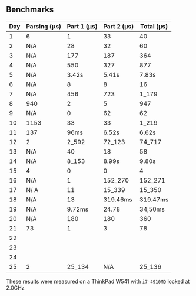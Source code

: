 ## Benchmarks

| Day   | Parsing (μs) | Part 1 (μs) | Part 2 (μs) | Total (μs) |
|-------|--------------|-------------|-------------|------------|
| 1     | 6            | 1           | 33          | 40         |
| 2     | N/A          | 28          | 32          | 60         |
| 3     | N/A          | 177         | 187         | 364        |
| 4     | N/A          | 550         | 327         | 877        |
| 5     | N/A          | 3.42s       | 5.41s       | 7.83s      |
| 6     | N/A          | 8           | 8           | 16         |
| 7     | N/A          | 456         | 723         | 1_179      |
| 8     | 940          | 2           | 5           | 947        |
| 9     | N/A          | 0           | 62          | 62         |
| 10    | 1153         | 33          | 33          | 1_219      |
| 11    | 137          | 96ms        | 6.52s       | 6.62s      |
| 12    | 2            | 2_592       | 72_123      | 74_717     |
| 13    | N/A          | 40          | 18          | 58         |
| 14    | N/A          | 8_153       | 8.99s       | 9.80s      |
| 15    | 4            | 0           | 0           | 4          |
| 16    | N/A          | 1           | 152_270     | 152_271    |
| 17    | N/ A         | 11          | 15_339      | 15_350     |
| 18    | N/A          | 13          | 319.46ms    | 319.47ms   |
| 19    | N/A          | 9.72ms      | 24.78       | 34,50ms    |
| 20    | N/A          | 180         | 180         | 360        |
| 21    | 73           | 1           | 3           | 78         |
| 22    |              |             |             |            |
| 23    |              |             |             |            |
| 24    |              |             |             |            |
| 25    | 2            | 25_134      | N/A         | 25_136     |

These results were measured on a ThinkPad W541 with `i7-4910MQ` locked at 2.0GHz
